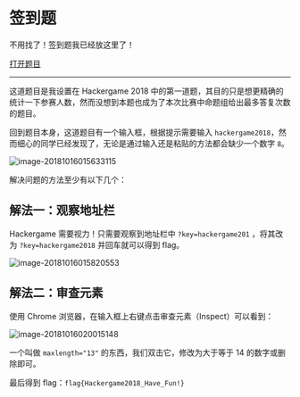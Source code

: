 # 签到题

不用找了！签到题我已经放这里了！

[打开题目](http://202.38.95.46:12002/)

---

这道题目是我设置在 Hackergame 2018 中的第一道题，其目的只是想更精确的统计一下参赛人数，然而没想到本题也成为了本次比赛中命题组给出最多答复次数的题目。

回到题目本身，这道题目有一个输入框，根据提示需要输入 `hackergame2018`，然而细心的同学已经发现了，无论是通过输入还是粘贴的方法都会缺少一个数字 `8`。

![image-20181016015633115](images/image-20181016015633115.png)

解决问题的方法至少有以下几个：

## 解法一：观察地址栏

Hackergame 需要视力！只需要观察到地址栏中 `?key=hackergame201` ，将其改为 `?key=hackergame2018` 并回车就可以得到 flag。

![image-20181016015820553](images/image-20181016015820553.png)

## 解法二：审查元素

使用 Chrome 浏览器，在输入框上右键点击审查元素（Inspect）可以看到：

![image-20181016020015148](images/image-20181016020015148.png)

一个叫做 `maxlength="13"` 的东西，我们双击它，修改为大于等于 14 的数字或删除即可。

最后得到 flag：`flag{Hackergame2018_Have_Fun!}`
